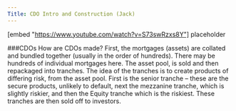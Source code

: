 ```yaml
---
Title: CDO Intro and Construction (Jack)
---
```

[embed "https://www.youtube.com/watch?v=S73swRzxs8Y"] placeholder





###CDOs
How are CDOs made? First, the mortgages (assets) are collated and bundled together (usually in the order of hundreds). There may be hundreds of individual mortgages here. The asset pool, is sold and then repackaged into tranches. The idea of the tranches is to create products of differing risk, from the asset pool. First is the senior tranche – these are the secure products, unlikely to default, next the mezzanine tranche, which is slightly riskier, and then the Equity tranche which is the riskiest. These tranches are then sold off to investors.

